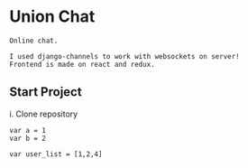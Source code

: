 # Union Chat

    Online chat.

    I used django-channels to work with websockets on server!
    Frontend is made on react and redux.


## Start Project
    
i. Clone repository

```
var a = 1
var b = 2

var user_list = [1,2,4]
```
